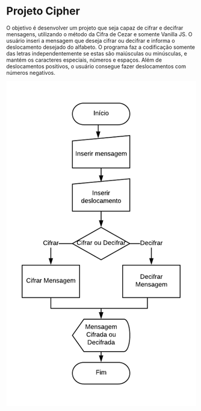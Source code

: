 # Projeto Cipher

O objetivo é desenvolver um projeto que seja capaz de cifrar e decifrar mensagens, utilizando o método da Cifra de Cezar e somente Vanilla JS.
O usuário inseri a mensagem que deseja cifrar ou decifrar e informa o deslocamento desejado do alfabeto. O programa faz a codificação somente das letras independentemente se estas são maiúsculas ou minúsculas, e mantém os caracteres especiais, números e espaços. Além de deslocamentos positivos, o usuário consegue fazer deslocamentos com números negativos. 

![Fluxograma](Fluxo.png)



